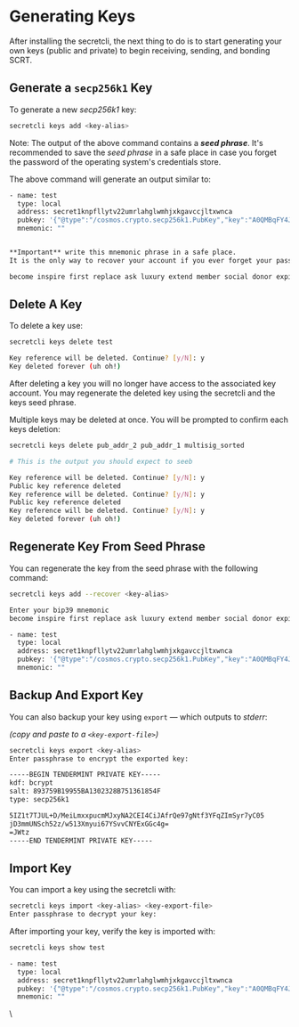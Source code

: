 # Generating Keys

After installing the secretcli, the next thing to do is to start generating your own keys (public and private) to begin receiving, sending, and bonding SCRT.&#x20;

## Generate a `secp256k1` Key

To generate a new _secp256k1_ key:

```bash
secretcli keys add <key-alias>
```

Note: The output of the above command contains a _**seed phrase**_. It's recommended to save the _seed phrase_ in a safe place in case you forget the password of the operating system's credentials store.

The above command will generate an output similar to:&#x20;

```bash
- name: test
  type: local
  address: secret1knpfllytv22umrlahglwmhjxkgavccjltxwnca
  pubkey: '{"@type":"/cosmos.crypto.secp256k1.PubKey","key":"A0QMBqFY4J39i6NrH4qR5uOEnyytpkyeWFg/e0sPd8NJ"}'
  mnemonic: ""


**Important** write this mnemonic phrase in a safe place.
It is the only way to recover your account if you ever forget your password.

become inspire first replace ask luxury extend member social donor expire lock correct buddy skull task dizzy rather injury decline series reflect piece dumb
```

## Delete A Key

To delete a key use:&#x20;

```bash
secretcli keys delete test

Key reference will be deleted. Continue? [y/N]: y
Key deleted forever (uh oh!)
```

After deleting a key you will no longer have access to the associated key account. You may regenerate the deleted key using the secretcli and the keys seed phrase.&#x20;

Multiple keys may be deleted at once. You will be prompted to confirm each keys deletion:&#x20;

```bash
secretcli keys delete pub_addr_2 pub_addr_1 multisig_sorted

# This is the output you should expect to seeb     

Key reference will be deleted. Continue? [y/N]: y
Public key reference deleted
Key reference will be deleted. Continue? [y/N]: y
Public key reference deleted
Key reference will be deleted. Continue? [y/N]: y
Key deleted forever (uh oh!)
```

## Regenerate Key From Seed Phrase

You can regenerate the key from the seed phrase with the following command:

```bash
secretcli keys add --recover <key-alias>

Enter your bip39 mnemonic
become inspire first replace ask luxury extend member social donor expire lock correct buddy skull task dizzy rather injury decline series reflect piece dumb

- name: test
  type: local
  address: secret1knpfllytv22umrlahglwmhjxkgavccjltxwnca
  pubkey: '{"@type":"/cosmos.crypto.secp256k1.PubKey","key":"A0QMBqFY4J39i6NrH4qR5uOEnyytpkyeWFg/e0sPd8NJ"}'
  mnemonic: ""
```

## Backup And Export Key

You can also backup your key using `export` — which outputs to _stderr_:

_(copy and paste to a `<key-export-file>`)_

```bash
secretcli keys export <key-alias>
Enter passphrase to encrypt the exported key:

-----BEGIN TENDERMINT PRIVATE KEY-----
kdf: bcrypt
salt: 893759B19955BA1302328B751361854F
type: secp256k1

5IZ1t7TJUL+D/MeiLmxxpucmMJxyNA2CEI4CiJAfrQe97gNtf3YFqZImSyr7yC05
jD3mmUNSch52z/w513Xmyui67YSvvCNYExGGc4g=
=JWtz
-----END TENDERMINT PRIVATE KEY-----
```

## Import Key

You can import a key using the secretcli with:

```bash
secretcli keys import <key-alias> <key-export-file>
Enter passphrase to decrypt your key:
```

After importing your key, verify the key is imported with:&#x20;

```bash
secretcli keys show test

- name: test
  type: local
  address: secret1knpfllytv22umrlahglwmhjxkgavccjltxwnca
  pubkey: '{"@type":"/cosmos.crypto.secp256k1.PubKey","key":"A0QMBqFY4J39i6NrH4qR5uOEnyytpkyeWFg/e0sPd8NJ"}'
  mnemonic: ""
```

\
